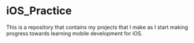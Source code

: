 # iOS_Practice
This is a repository that contains my projects that I make as I start making progress towards learning mobile development for iOS.
